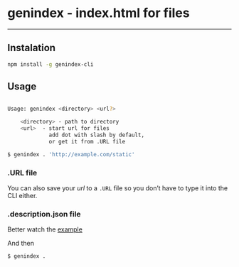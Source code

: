 # genindex - index.html for files
---

## Instalation

```bash
npm install -g genindex-cli
```

## Usage 

```bash

Usage: genindex <directory> <url?>

    <directory> - path to directory
    <url>  - start url for files
             add dot with slash by default,
             or get it from .URL file


```

```bash
$ genindex . 'http://example.com/static'

```

### .URL file

You can also save your *url* to a ```.URL``` file so you don’t have to type it into the CLI either.

### .description.json file

Better watch the [example](https://github.com/egorkaru/genindex-cli/example/.description.json)

And then 

```bash
$ genindex .
```

